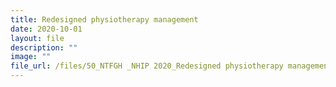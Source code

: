 ```yaml
---
title: Redesigned physiotherapy management
date: 2020-10-01
layout: file
description: ""
image: ""
file_url: /files/50_NTFGH _NHIP 2020_Redesigned physiotherapy management-combine.pdf
---
```


